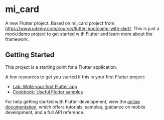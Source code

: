 # mi_card

A new Flutter project. Based on mi_card project from https://www.udemy.com/course/flutter-bootcamp-with-dart/. This is just a mock/demo project to get started with Flutter and learn more about the framework.

## Getting Started

This project is a starting point for a Flutter application.

A few resources to get you started if this is your first Flutter project:

- [Lab: Write your first Flutter app](https://docs.flutter.dev/get-started/codelab)
- [Cookbook: Useful Flutter samples](https://docs.flutter.dev/cookbook)

For help getting started with Flutter development, view the
[online documentation](https://docs.flutter.dev/), which offers tutorials,
samples, guidance on mobile development, and a full API reference.
